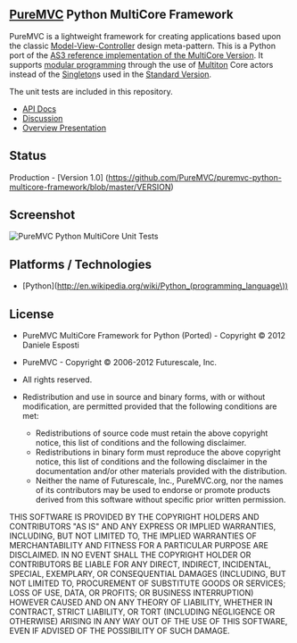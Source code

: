 ## [PureMVC](http://puremvc.github.com/) Python MultiCore Framework
PureMVC is a lightweight framework for creating applications based upon the classic [Model-View-Controller](http://en.wikipedia.org/wiki/Model-view-controller) design meta-pattern. This is a Python port of the [AS3 reference implementation of the MultiCore Version](https://github.com/PureMVC/puremvc-as3-multicore-framework/wiki). It supports [modular programming](http://en.wikipedia.org/wiki/Modular_programming) through the use of [Multiton](http://en.wikipedia.org/wiki/Multiton) Core actors instead of the [Singleton](http://en.wikipedia.org/wiki/Singleton_pattern)s used in the [Standard Version](https://github.com/PureMVC/puremvc-python-standard-framework/wiki).

The unit tests are included in this repository.

* [API Docs](http://darkstar.puremvc.org/content_header.html?url=http://puremvc.org/pages/docs/Python/multicore-docs&desc=PureMVC%20API%20Docs:%20PureMVC%20MultiCore%20for%20Python)
* [Discussion](http://forums.puremvc.org/index.php?topic=2057)
* [Overview Presentation](http://puremvc.tv/#P002/)

## Status
Production - [Version 1.0] (https://github.com/PureMVC/puremvc-python-multicore-framework/blob/master/VERSION)

## Screenshot
![PureMVC Python MultiCore Unit Tests](http://puremvc.org/pages/images/screenshots/PureMVC-Shot-Python-MC-UnitTests.png)

## Platforms / Technologies
* [Python](http://en.wikipedia.org/wiki/Python_(programming_language\))

## License
* PureMVC MultiCore Framework for Python (Ported) - Copyright © 2012 Daniele Esposti
* PureMVC - Copyright © 2006-2012 Futurescale, Inc.
* All rights reserved.

* Redistribution and use in source and binary forms, with or without modification, are permitted provided that the following conditions are met:

  * Redistributions of source code must retain the above copyright notice, this list of conditions and the following disclaimer.
  * Redistributions in binary form must reproduce the above copyright notice, this list of conditions and the following disclaimer in the documentation and/or other materials provided with the distribution.
  * Neither the name of Futurescale, Inc., PureMVC.org, nor the names of its contributors may be used to endorse or promote products derived from this software without specific prior written permission.

THIS SOFTWARE IS PROVIDED BY THE COPYRIGHT HOLDERS AND CONTRIBUTORS "AS IS" AND ANY EXPRESS OR IMPLIED WARRANTIES, INCLUDING, BUT NOT LIMITED TO, THE IMPLIED WARRANTIES OF MERCHANTABILITY AND FITNESS FOR A PARTICULAR PURPOSE ARE DISCLAIMED. IN NO EVENT SHALL THE COPYRIGHT HOLDER OR CONTRIBUTORS BE LIABLE FOR ANY DIRECT, INDIRECT, INCIDENTAL, SPECIAL, EXEMPLARY, OR CONSEQUENTIAL DAMAGES (INCLUDING, BUT NOT LIMITED TO, PROCUREMENT OF SUBSTITUTE GOODS OR SERVICES; LOSS OF USE, DATA, OR PROFITS; OR BUSINESS INTERRUPTION) HOWEVER CAUSED AND ON ANY THEORY OF LIABILITY, WHETHER IN CONTRACT, STRICT LIABILITY, OR TORT (INCLUDING NEGLIGENCE OR OTHERWISE) ARISING IN ANY WAY OUT OF THE USE OF THIS SOFTWARE, EVEN IF ADVISED OF THE POSSIBILITY OF SUCH DAMAGE.